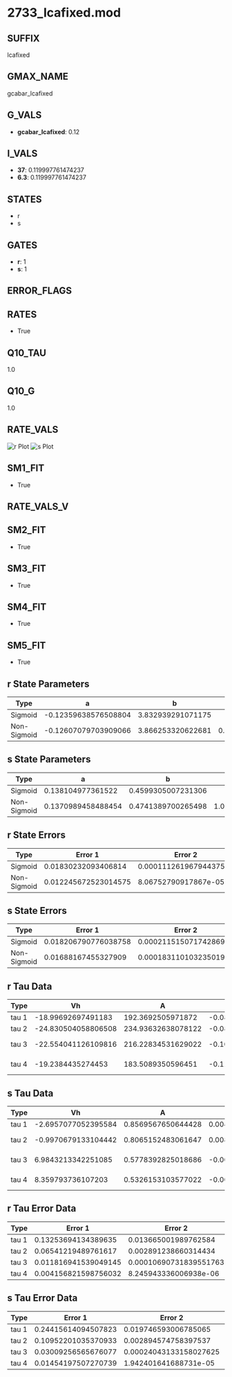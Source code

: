# 2733_lcafixed.mod

## SUFFIX

lcafixed

## GMAX_NAME

gcabar_lcafixed

## G_VALS

- **gcabar_lcafixed**: 0.12

## I_VALS

- **37**: 0.119997761474237
- **6.3**: 0.119997761474237

## STATES

- r
- s

## GATES

- **r**: 1
- **s**: 1

## ERROR_FLAGS


## RATES

- True

## Q10_TAU

1.0

## Q10_G

1.0

## RATE_VALS

![r Plot](/Users/pbozelos/Dropbox/icg-Chai-Panos/supermodels/output_markdown_files/Ca/2733_lcafixed.mod/images/r.png)
![s Plot](/Users/pbozelos/Dropbox/icg-Chai-Panos/supermodels/output_markdown_files/Ca/2733_lcafixed.mod/images/s.png)

## SM1_FIT

- True

## RATE_VALS_V

## SM2_FIT

- True

## SM3_FIT

- True

## SM4_FIT

- True

## SM5_FIT

- True

## r State Parameters

| Type | a | b | c | d |
| --- | --- | --- | --- | --- |
| Sigmoid | -0.12359638576508804 | 3.832939291071175 |
| Non-Sigmoid | -0.12607079703909066 | 3.866253320622681 | 0.9919995485362931 | -0.00307155349343297 |

## s State Parameters

| Type | a | b | c | d |
| --- | --- | --- | --- | --- |
| Sigmoid | 0.138104977361522 | 0.4599305007231306 |
| Non-Sigmoid | 0.1370989458488454 | 0.4741389700265498 | 1.0066447030991443 | 0.00023186812236886424 |

## r State Errors

| Type | Error 1 | Error 2 | Error 3 |
| --- | --- | --- | --- |
| Sigmoid | 0.01830232093406814 | 0.00011126196794437563 | 0.012084388593651055 |
| Non-Sigmoid | 0.012245672523014575 | 8.06752790917867e-05 | 0.008085393425882352 |

## s State Errors

| Type | Error 1 | Error 2 | Error 3 |
| --- | --- | --- | --- |
| Sigmoid | 0.018206790776038758 | 0.0002115150717428696 | 0.015315323800122219 |
| Non-Sigmoid | 0.01688167455327909 | 0.00018311010323501965 | 0.01420065267142072 |

## r Tau Data

| Type | Vh | A | b1 | b2 | c1 | c2 | d1 | d2 | e1 | e2 |
| --- | --- | --- | --- | --- | --- | --- | --- | --- | --- | --- |
| tau 1 | -18.99692697491183 | 192.3692505971872 | -0.08972181123454583 | -0.004335014960029599 |
| tau 2 | -24.830504058806508 | 234.93632638078122 | -0.08828151191513542 | 0.0005607147649693612 | -0.016659537936978417 | -0.0001449112214356846 |
| tau 3 | -22.554041126109816 | 216.22834531629022 | -0.10853310121809746 | 0.0014319750745433717 | -5.91443689368096e-06 | -0.017778655838080176 | -0.0002853431448069492 | -1.5519633192620777e-06 |
| tau 4 | -19.2384435274453 | 183.5089350596451 | -0.1126529550718288 | 0.0019660830978299776 | -1.4731120727564544e-05 | 4.0237538988042305e-08 | -0.006168307274515196 | -3.259950230457756e-05 | 3.5324709968092447e-07 | 2.7993050240100906e-09 |

## s Tau Data

| Type | Vh | A | b1 | b2 | c1 | c2 | d1 | d2 | e1 | e2 |
| --- | --- | --- | --- | --- | --- | --- | --- | --- | --- | --- |
| tau 1 | -2.6957077052395584 | 0.8569567650644428 | 0.004315853201387693 | 0.04300102910842731 |
| tau 2 | -0.9970679133104442 | 0.8065152483061647 | 0.008193362333162289 | 5.7465274029284384e-05 | 0.06506411746700401 | -0.000502067644165303 |
| tau 3 | 6.9843213342251085 | 0.5778392825018686 | -0.0026037653019147203 | -3.927060464159071e-05 | -1.8684425866772765e-07 | 0.08341974391690571 | -0.0017480277171249877 | 1.0239030947695444e-05 |
| tau 4 | 8.359793736107203 | 0.5326153103577022 | -0.0054750111309404105 | -6.406257934732124e-05 | -1.3373747464990125e-07 | 9.294207063076963e-10 | 0.08005528762558999 | -0.002400633374509186 | 2.9599034300426437e-05 | -1.4307170248896968e-07 |

## r Tau Error Data

| Type | Error 1 | Error 2 | Error 3 |
| --- | --- | --- | --- |
| tau 1 | 0.13253694134389635 | 0.013665001989762584 | 0.06551036590937756 |
| tau 2 | 0.06541219489761617 | 0.002891238660314434 | 0.032331942922686874 |
| tau 3 | 0.011816941539049145 | 0.00010690731839551763 | 0.00584087844719591 |
| tau 4 | 0.004156821598756032 | 8.245943336006938e-06 | 0.0020546339850104917 |

## s Tau Error Data

| Type | Error 1 | Error 2 | Error 3 |
| --- | --- | --- | --- |
| tau 1 | 0.24415614094507823 | 0.019746593006785065 | 0.07971612846151171 |
| tau 2 | 0.10952201035370933 | 0.002894574758397537 | 0.0357585543944325 |
| tau 3 | 0.03009256565676077 | 0.00024043133158027625 | 0.009825117731404633 |
| tau 4 | 0.01454197507270739 | 1.942401641688731e-05 | 0.004747904142377508 |

